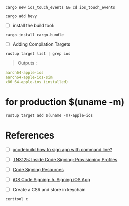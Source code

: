 
```
cargo new ios_touch_events && cd ios_touch_events
```

```
cargo add bevy 
```


- [ ] install the build tool:

```
cargo install cargo-bundle
```


- [ ] Adding Compilation Targets

```
rustup target list | grep ios
```
> Outputs :
```yaml
aarch64-apple-ios
aarch64-apple-ios-sim
x86_64-apple-ios (installed)
```

# for production $(uname -m)

```
rustup target add $(uname -m)-apple-ios
```

# References

- [ ] [xcodebuild how to sign app with command line?](https://stackoverflow.com/questions/28395427/xcodebuild-how-to-sign-app-with-command-line)
- [ ] [TN3125: Inside Code Signing: Provisioning Profiles](https://developer.apple.com/documentation/technotes/tn3125-inside-code-signing-provisioning-profiles)
- [ ] [Code Signing Resources](https://developer.apple.com/forums/thread/707080/)
- [ ] [iOS Code Signing: 5. Signing iOS App](http://shashikantjagtap.net/ios-code-signing-5-signing-ios-app/)

- [ ] Create a CSR and store in keychain

```
certtool c   
```


